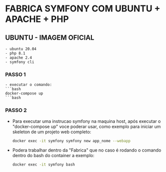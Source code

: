 # FABRICA SYMFONY COM UBUNTU + APACHE + PHP
## UBUNTU - IMAGEM OFICIAL 
    - ubuntu 20.04
    - php 8.1
    - apache 2.4
    - symfony cli
### PASSO 1
    - executar o comando:
    ```bash
    docker-compose up
    ```bash
 
### PASSO 2 
* Para executar uma instrucao symfony na maquina host, após executar o "docker-compose up" voce poderar usar, como exemplo para iniciar um skeleton de um projeto web completo:
    ````bash
    docker exec -it symfony symfony new app_nome --webapp
    ````
* Podera trabalhar dentro da "Fabrica" que no caso é rodando o comando dentro do bash do container a exemplo:
    ```bash
    docker exec -it symfony bash
    ```
